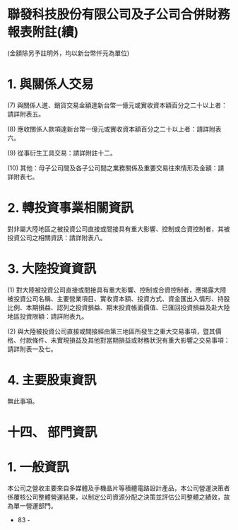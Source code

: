 # 聯發科技股份有限公司及子公司合併財務報表附註(續)

(金額除另予註明外，均以新台幣仟元為單位)

# 1. 與關係人交易

(7) 與關係人進、銷貨交易金額達新台幣一億元或實收資本額百分之二十以上者：請詳附表五。

(8) 應收關係人款項達新台幣一億元或實收資本額百分之二十以上者：請詳附表六。

(9) 從事衍生工具交易：請詳附註十二。

(10) 其他：母子公司間及各子公司間之業務關係及重要交易往來情形及金額：請詳附表七。

# 2. 轉投資事業相關資訊

對非屬大陸地區之被投資公司直接或間接具有重大影響、控制或合資控制者，其被投資公司之相關資訊：請詳附表八。

# 3. 大陸投資資訊

(1) 對大陸被投資公司直接或間接具有重大影響、控制或合資控制者，應揭露大陸被投資公司名稱、主要營業項目、實收資本額、投資方式、資金匯出入情形、持股比例、本期損益、認列之投資損益、期末投資帳面價值、已匯回投資損益及赴大陸地區投資限額：請詳附表九。

(2) 與大陸被投資公司直接或間接經由第三地區所發生之重大交易事項，暨其價格、付款條件、未實現損益及其他對當期損益或財務狀況有重大影響之交易事項：請詳附表一及七。

# 4. 主要股東資訊

無此事項。

# 十四、 部門資訊

# 1. 一般資訊

本公司之營收主要來自多媒體及手機晶片等積體電路設計產品，本公司營運決策者係覆核公司整體營運結果，以制定公司資源分配之決策並評估公司整體之績效，故為單一營運部門。

- 83 -